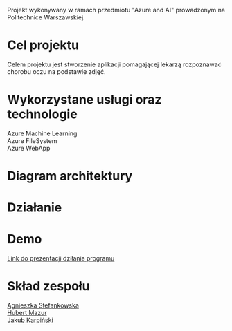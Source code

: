 Projekt wykonywany w ramach przedmiotu "Azure and AI" prowadzonym na Politechnice Warszawskiej.


Cel projektu 
====
Celem projektu jest stworzenie aplikacji pomagającej lekarzą rozpoznawać chorobu oczu na podstawie zdjęć.


Wykorzystane usługi oraz technologie
====
Azure Machine Learning \
Azure FileSystem \
Azure WebApp 


Diagram architektury
====


Działanie
====


Demo
====
[Link do prezentacji dziłania programu]()


Skład zespołu
====
[Agnieszka Stefankowska](https://github.com/NeferHikari) \
[Hubert Mazur](https://github.com/JayHubPL) \
[Jakub Karpiński](https://github.com/Jakub-Kar) 

